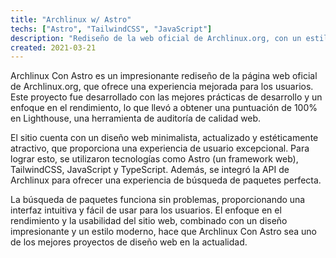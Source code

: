 ```yaml
---
title: "Archlinux w/ Astro"
techs: ["Astro", "TailwindCSS", "JavaScript"]
description: "Rediseño de la web oficial de Archlinux.org, con un estilo minimalista y actualizado, creado con las mejores prácticas de desarrollo y un rendimiento de 100%."
created: 2021-03-21
---
```


Archlinux Con Astro es un impresionante rediseño de la página web oficial de Archlinux.org, que ofrece una experiencia mejorada para los usuarios. Este proyecto fue desarrollado con las mejores prácticas de desarrollo y un enfoque en el rendimiento, lo que llevó a obtener una puntuación de 100% en Lighthouse, una herramienta de auditoría de calidad web.

El sitio cuenta con un diseño web minimalista, actualizado y estéticamente atractivo, que proporciona una experiencia de usuario excepcional. Para lograr esto, se utilizaron tecnologías como Astro (un framework web), TailwindCSS, JavaScript y TypeScript. Además, se integró la API de Archlinux para ofrecer una experiencia de búsqueda de paquetes perfecta.

La búsqueda de paquetes funciona sin problemas, proporcionando una interfaz intuitiva y fácil de usar para los usuarios. El enfoque en el rendimiento y la usabilidad del sitio web, combinado con un diseño impresionante y un estilo moderno, hace que Archlinux Con Astro sea uno de los mejores proyectos de diseño web en la actualidad.

